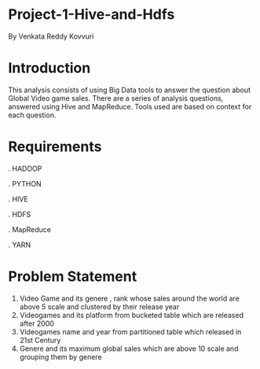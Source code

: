 # Project-1-Hive-and-Hdfs
By Venkata Reddy Kovvuri
# Introduction
This analysis consists of using Big Data tools to answer the question about Global Video game sales. There are a series of analysis questions, answered using Hive and MapReduce. Tools used are based on context for each question.
# Requirements
. HADOOP

. PYTHON

. HIVE

. HDFS

. MapReduce

. YARN
# Problem Statement
1) Video Game and its genere , rank whose sales around the world are above 5 scale and clustered by their release year
2) Videogames and its platform from bucketed table which are released after 2000
3) Videogames name and year from partitioned table which released in 21st Century 
4) Genere and its maximum global sales which are above 10 scale and grouping them by genere
